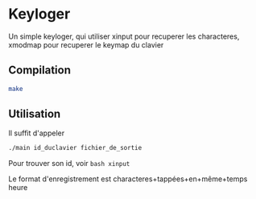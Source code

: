 # Keyloger
Un simple keyloger, qui utiliser xinput pour recuperer les characteres, xmodmap pour recuperer le keymap du clavier
## Compilation
```bash
make
```
## Utilisation
Il suffit d'appeler 
```bash
./main id_duclavier fichier_de_sortie
```
Pour trouver son id, voir ```bash xinput```

Le format d'enregistrement est characteres+tappées+en+même+temps heure
